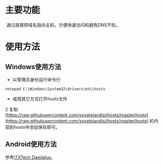 # 主要功能
​
通过直接把域名指向主机，方便快速访问和避免DNS干扰。

# 使用方法

## Windows使用方法

* 以管理员身份运行命令行

```
notepad C:\Windows\System32\drivers\etc\hosts
```

* 或用其它方式打开*hosts*文件

2 复制 [https://raw.githubusercontent.com/ssyatelandisi/hosts/master/hosts](https://raw.githubusercontent.com/ssyatelandisi/hosts/master/hosts) 的内容到*hosts*中添加保存即可。

## Android使用方法

参考[iTXTech Daedalus](https://github.com/iTXTech/Daedalus)。
